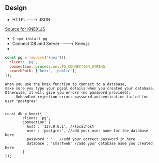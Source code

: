 ## Design

- HTTP: ---> JSON 


[Source for KNEX.JS](http://knexjs.org/)
- `$ npm install pg`
- Connect DB and Server ----> Knex.js
- 

```js
const pg = require('knex')({
  client: 'pg',
  connection: process.env.PG_CONNECTION_STRING,
  searchPath: ['knex', 'public'],
});
```

```
When you use the knex function to connect to a database,
make sure you type your pgsql details when you created your database. Otherwise, it will give you errors (no password provided):
---- Unhandled rejection error: password authentication failed for user "postgres"


const db = knex({
        client: 'pg',
        connection: {
          host : '127.0.0.1', //localhost
          user : 'postgres', //add your user name for the database here
          password : '', //add your correct password in here
          database : 'smartweb' //add your database name you created here
        }
});
```